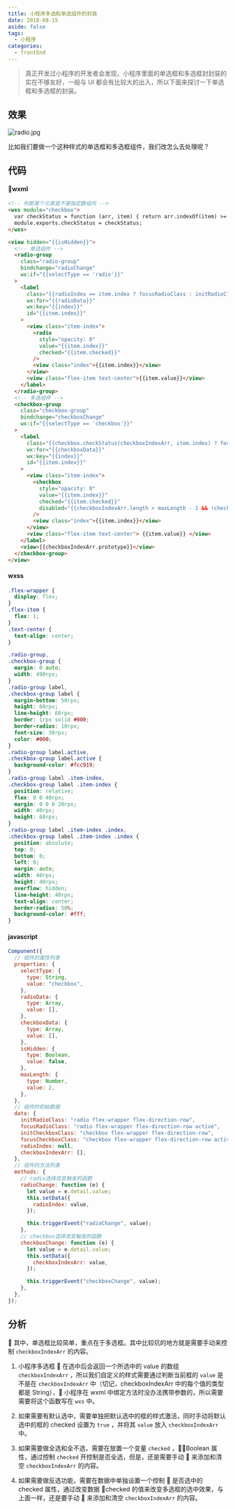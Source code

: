 ```yaml
---
title: 小程序多选和单选组件的封装
date: 2018-08-15
aside: false
tags:
  - 小程序
categories:
  - frontEnd
---
```


> 真正开发过小程序的开发者会发现，小程序里面的单选框和多选框封封装的实在不够友好，一般与 UI 都会有比较大的出入，所以下面来探讨一下单选框和多选框的封装。

<!-- more -->

## 效果

![radio.jpg](https://upload-images.jianshu.io/upload_images/4660406-8105fc181c9d2180.jpg?imageMogr2/auto-orient/strip%7CimageView2/2/w/1240)

比如我们要做一个这种样式的单选框和多选框组件，我们改怎么去处理呢？

## 代码

#### wxml

```html
<!-- 判断某个元素是不是指定数组内 -->
<wxs module="checkbox">
  var checkStatus = function (arr, item) { return arr.indexOf(item) >= 0 };
  module.exports.checkStatus = checkStatus;
</wxs>

<view hidden="{{isHidden}}">
  <!-- 单选组件 -->
  <radio-group
    class="radio-group"
    bindchange="radioChange"
    wx:if="{{selectType == 'radio'}}"
  >
    <label
      class="{{radioIndex == item.index ? focusRadioClass : initRadioClass}}"
      wx:for="{{radioData}}"
      wx:key="{{index}}"
      id="{{item.index}}"
    >
      <view class="item-index">
        <radio
          style="opacity: 0"
          value="{{item.index}}"
          checked="{{item.checked}}"
        />
        <view class="index">{{item.index}}</view>
      </view>
      <view class="flex-item text-center">{{item.value}}</view>
    </label>
  </radio-group>
  <!-- 多选组件 -->
  <checkbox-group
    class="checkbox-group"
    bindchange="checkboxChange"
    wx:if="{{selectType == 'checkbox'}}"
  >
    <label
      class="{{checkbox.checkStatus(checkboxIndexArr, item.index) ? focusCheckboxClass : initCheckboxClass}}"
      wx:for="{{checkboxData}}"
      wx:key="{{index}}"
      id="{{item.index}}"
    >
      <view class="item-index">
        <checkbox
          style="opacity: 0"
          value="{{item.index}}"
          checked="{{item.checked}}"
          disabled="{{checkboxIndexArr.length > maxLength - 1 && !checkbox.checkStatus(checkboxIndexArr, item.index)}}"
        />
        <view class="index">{{item.index}}</view>
      </view>
      <view class="flex-item text-center"> {{item.value}} </view>
    </label>
    <view>{{checkboxIndexArr.prototype}}</view>
  </checkbox-group>
</view>
```

#### wxss

```css
.flex-wrapper {
  display: flex;
}
.flex-item {
  flex: 1;
}
.text-center {
  text-align: center;
}

.radio-group,
.checkbox-group {
  margin: 0 auto;
  width: 490rpx;
}
.radio-group label,
.checkbox-group label {
  margin-bottom: 50rpx;
  height: 68rpx;
  line-height: 68rpx;
  border: 1rpx solid #000;
  border-radius: 10rpx;
  font-size: 30rpx;
  color: #000;
}
.radio-group label.active,
.checkbox-group label.active {
  background-color: #fcc919;
}
.radio-group label .item-index,
.checkbox-group label .item-index {
  position: relative;
  flex: 0 0 40rpx;
  margin: 0 0 0 20rpx;
  width: 40rpx;
  height: 68rpx;
}
.radio-group label .item-index .index,
.checkbox-group label .item-index .index {
  position: absolute;
  top: 0;
  bottom: 0;
  left: 0;
  margin: auto;
  width: 40rpx;
  height: 40rpx;
  overflow: hidden;
  line-height: 40rpx;
  text-align: center;
  border-radius: 50%;
  background-color: #fff;
}
```

#### javascript

```js
Component({
  // 组件的属性列表
  properties: {
    selectType: {
      type: String,
      value: "checkbox",
    },
    radioData: {
      type: Array,
      value: [],
    },
    checkboxData: {
      type: Array,
      value: [],
    },
    isHidden: {
      type: Boolean,
      value: false,
    },
    maxLength: {
      type: Number,
      value: 2,
    },
  },
  // 组件的初始数据
  data: {
    initRadioClass: "radio flex-wrapper flex-direction-row",
    focusRadioClass: "radio flex-wrapper flex-direction-row active",
    initCheckboxClass: "checkbox flex-wrapper flex-direction-row",
    focusCheckboxClass: "checkbox flex-wrapper flex-direction-row active",
    radioIndex: null,
    checkboxIndexArr: [],
  },
  // 组件的方法列表
  methods: {
    // radio选择改变触发的函数
    radioChange: function (e) {
      let value = e.detail.value;
      this.setData({
        radioIndex: value,
      });

      this.triggerEvent("radioChange", value);
    },
    // checkbox选择改变触发的函数
    checkboxChange: function (e) {
      let value = e.detail.value;
      this.setData({
        checkboxIndexArr: value,
      });

      this.triggerEvent("checkboxChange", value);
    },
  },
});
```

## 分析

 其中，单选框比较简单，重点在于多选框。其中比较坑的地方就是需要手动来控制 `checkboxIndexArr` 的内容。<br>

1. 小程序多选框  在选中后会返回一个所选中的 value 的数组 `checkboxIndexArr` ，所以我们自定义的样式需要通过判断当前框的 `value` 是不是在 `checkboxIndexArr` 中（切记，checkboxIndexArr 中的每个值的类型都是 String）， 小程序在 wxml 中绑定方法时没办法携带参数的，所以需要需要将这个函数写在 `wxs` 中。

2. 如果需要有默认选中，需要单独把默认选中的框的样式激活，同时手动将默认选中的框的 checked 设置为 `true` ，并将其 `value` 放入 `checkboxIndexArr` 中。

3. 如果需要做全选和全不选，需要在放置一个变量 `checked` ，Boolean 属性，通过控制 `checked` 开控制是否全选，但是，还是需要手动  来添加和清空 `checkboxIndexArr` 的内容。

4. 如果需要做反选功能，需要在数据中单独设置一个控制  是否选中的 checked 属性，通过改变数据 checked 的值来改变多选框的选中效果，与上面一样，还是要手动  来添加和清空 `checkboxIndexArr` 的内容。
